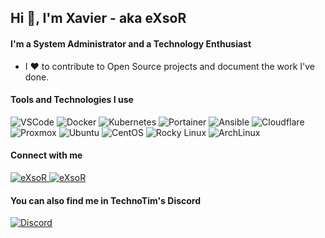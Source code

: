 ## Hi 👋, I'm Xavier - aka eXsoR

#### I'm a System Administrator and a Technology Enthusiast

- I ❤️ to contribute to Open Source projects and document the work I've done.

#### Tools and Technologies I use
<p align="left">
  <img alt="VSCode" src="https://img.shields.io/badge/-VSCode-007ACC?style=flat&logo=visual-studio-code&logoColor=white" />
  <img alt="Docker" src="https://img.shields.io/badge/-Docker-2496ED?style=flat&logo=docker&logoColor=white" />
  <img alt="Kubernetes" src="https://img.shields.io/badge/-Kubernetes-326CE5?style=flat&logo=kubernetes&logoColor=white" />
  <img alt="Portainer" src="https://img.shields.io/badge/-Portainer-13BEF9?style=flat&logo=portainer&logoColor=white" />
  <img alt="Ansible" src="https://img.shields.io/badge/-Ansible-EE0000?style=flat&logo=ansible&logoColor=white" />
  <img alt="Cloudflare" src="https://img.shields.io/badge/-Cloudflare-F38020?style=flat&logo=cloudflare&logoColor=white" />
  <img alt="Proxmox" src="https://img.shields.io/badge/-Proxmox-E57000?style=flat&logo=proxmox&logoColor=white" />
  <img alt="Ubuntu" src="https://img.shields.io/badge/-Ubuntu-E95420?style=flat&logo=ubuntu&logoColor=white" />
  <img alt="CentOS" src="https://img.shields.io/badge/-CentOS-262577?style=flat&logo=centos&logoColor=white" />
  <img alt="Rocky Linux" src="https://img.shields.io/badge/Rocky%20Linux-10b981?logo=data:image/png;base64,iVBORw0KGgoAAAANSUhEUgAAAA4AAAAOCAYAAAAfSC3RAAAAp0lEQVQoz42SMQ7CMAxFXxBT54q1J0GwcYnO7D0EM0fhIsxlhZ01WT9LQk2UhrwpsvRkx/5gkNRLukiatTDHWk8JSaMkr3W8pLEktTICuDjCC+hoIwDDBpgapGDeHTCRLaLEWdI++//MP8ns4UemRSrJa6PaToOkQybficetSc/Y5WjqXUqLr0iJYGUbgJpk07Nbi15N+kZuW3BP2cEfwA24OufeqfgBb4+3+pT57A0AAAAASUVORK5CYII=" />
  <img alt="ArchLinux" src="https://img.shields.io/badge/-ArchLinux-1793D1?style=flat&logo=arch-linux&logoColor=white" />
</P>

#### Connect with me
<p align="left">
  <a href="https://twitter.com/_eXsoR" target="_blank">
    <img src="https://img.shields.io/twitter/url?label=Twitter&style=social&url=https%3A%2F%2Ftwitter.com%2F_eXsoR" alt="eXsoR" />
  </a>
  <a href="https://linkedin.com/in/exsor/" target="_blank">
    <img src="https://img.shields.io/badge/-Linkedin-0077b5?logo=linkedin&link=https://linkedin.com/in/exsor" alt="eXsoR"/>
  </a>
</p>

#### You can also find me in TechnoTim's Discord
[![Discord](https://img.shields.io/badge/-Discord-5865F2?style=flat&logo=discord&logoColor=white)](https://discord.gg/DJKexrJ)
